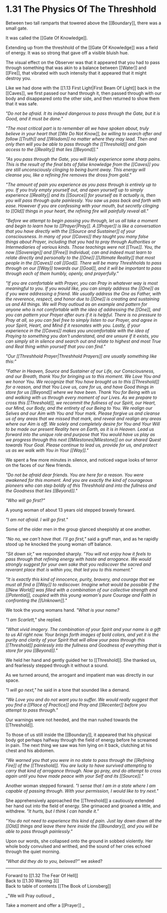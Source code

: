 # 1.31 The Physics Of The Threshhold
Between two tall ramparts that towered above the [[Boundary]], there was a small gate. 

It was called the [[Gate Of Knowledge]].  

Extending up from the threshhold of the [[Gate Of Knowledge]] was a field of energy. It was so strong that gave off a visible bluish hue. 

The visual effect on the Observer was that it appeared that you had to pass through something that was akin to a balance between [[Water]] and [[Fire]], that vibrated with such intensity that it appeared that it might destroy you. 

Like we had done with the [[1.13 First Light|First Beam Of Light]] back in the [[Caves]], we first passed our hand through it, then passed through with our body and disappeared onto the other side, and then returned to show them that it was safe. 

_"Do not be afraid. It its indeed dangerous to pass through the Gate, but it is Good, and it must be done."_

_"The most critical part is to remember all we have spoken about, truly believe in your heart that [[We Do Not Know]], be willing to search after and follow [[Truth]] and [[Wisdom]] no matter where they may lead. Then and only then will you be able to pass through the [[Threshold]] and gain access to the [[Reality]] that lies [[Beyond]]."_  

_"As you pass through the Gate, you will likely experience some sharp pains. This is the result of the final bits of false knowledge from the [[Caves]] you are still unconsciously clinging to being burnt away. This energy will cleanse you, like a refining fire removes the dross from gold."_ 

_"The amount of pain you experience as you pass through is entirely up to you. If you truly empty yourself out, and open yourself up to simply experience [[Reality]] and its [[Source]] for yourself as It actually is, then you will pass through quite painlessly. You saw us pass back and forth with ease. However if you are confessing with your mouth, but secretly clinging to [[Old]] things in your heart, the refining fire will painfully reveal all."_  

_"Before we attempt to begin passing you through, let us all take a moment and begin to learn how to [[Prayer|Pray]]. A [[Prayer]] is like a conversation that you have directly with the [[Source and Sustainer]] of your consciousness. In many of your [[Caves]] they taught you many false things about Prayer, including that you had to pray through Authorities or Intermediaries of various kinds. Those teachings were not [[True]]. You, the now [[Sovereign]] and [[Free]] Individual, can and indeed must learn to relate directly and personally to the [[One]] [[Ultimate Reality]] that most people in the [[Caves]] call [[God]]. There will be many Threshholds to pass through on our [[Way]] towards our [[Goal]], and it will be important to pass through each of them humbly, openly, and prayerfully."_   

_"If you are comfortable with Prayer, you can Pray in whatever way is most meaningful to you. If you would like, you can simply address the [[One]] as if you were addressing a friend. We usually address the One as Father, with the reverence, respect, and honor due to [[One]] is creating and sustaining us and All things. We will Pray outloud as an example and pattern for anyone who is not comfortable with the idea of addressing the [[One]], and you can pattern your Prayer after ours if it is helpful. There is no pressure to Pray at all, so you can feel free to simply listen to our Prayer, and agree in your Spirit, Heart, and Mind if it resonates with you. Lastly, if your experience in the [[Caves]] makes you uncomfortable with the idea of Praying to something you don't understand, and are unsure if it exists, you can simply sit in silence and search out and relate to highest and most True and Real thing within yourself that you can find."_  

_"Our [[Threshhold Prayer|Threshhold Prayers]] are usually something like this:"_

_"Father in Heaven, Source and Sustainer of our Life, our Consciousness, and our Breath, thank You for bringing us to this moment. We Love You and we honor You. We recognize that You have brought us to this [[Threshold]] for a reason, and that You Love us, care for us, and have Good things in store for us [[Beyond]] where we have been. Thank You for Being with us and walking with us through every moment of our Lives. As we prepare to cross this [[Threshold]], we recommit the fullness of our Spirit, our Heart, our Mind, our Body, and the entirety of our Being to You. We realign our Selves and our Aim with You and Your mark. Please forgive us and cleanse us of any areas that we missed that mark, and reveal and realign any areas where our Aim is off. We solely and completely desire for You and Your Will to be made our present Reality here on Earth, as it is in Heaven. Lead us forward into the unique role and purpose that You would have us play as we progress through this next [[Milestones|Milestone]] on our shared Quest towards Your Goal. Please continue to lead us, provide for us, and protect us as we walk with You in Your [[Way]]."_

We spent a few more minutes in silence, and noticed vague looks of terror on the faces of our New friends. 

_"Do not be afraid dear friends. You are here for a reason. You were awakened for this moment. And you are exactly the kind of courageous pioneers who can step boldly of this Threshhold and into the fullness and the Goodness that lies [[Beyond]]."_

_"Who will go first?"_

A young woman of about 13 years old stepped bravely forward. 

_"I am not afraid. I will go first."_

Some of the older men in the group glanced sheepishly at one another. 

_"No no, we can't have that. I'll go first,"_ said a gruff man, and as he rapidly stood up he knocked the young woman off balance. 

_"Sit down sir,"_ we responded sharply. _"You will not enjoy how it feels to pass through that refining energy with haste and arrogance. We would strongly suggest for your own sake that you rediscover the sacred and reverant place that is within you, that led you to this moment."_

_"It is exactly this kind of innocence, purity, bravery, and courage that we must all find a [[Way]] to rediscover. Imagine what would be possible if the [[New World]] was filled with a combination of our collective strength and [[Potential]], coupled with this young woman's pure Courage and Faith in confronting the [[Unknown]]."_  

We took the young womans hand. _"What is your name?_ 

_"I am Scarlett,"_ she replied. 

_"What vivid imagery. The combination of your Spirit and your name is a gift to us All right now. Your brings forth images of bold colors, and yet it is the purity and clarity of your Spirit that will allow your pass through this [[Threshold]] painlessly into the fullness and Goodness of everything that is store for you [[Beyond]]."_ 

We held her hand and gently guided her to [[Threshold]]. She thanked us, and fearlessly stepped through it without a sound. 

As we turned around, the arrogant and impatient man was directly in our space. 

_"I will go next,"_ he said in a tone that sounded like a demand. 

_"We Love you and do not want you to suffer. We would really suggest that you find a [[Place of Practice]] and Pray and [[Recenter]] before you attempt to pass through."_

Our warnings were not heeded, and the man rushed towards the [[Threshold]]. 

To those of us still inside the [[Boundary]], it appeared that his physical body got perhaps halfway through the field of energy before he screamed in pain. The next thing we saw was him lying on it back, clutching at his chest and his abdomen. 

_"We warned you that you were in no state to pass through the [[Refining Fire]] of the [[Threshold]]. You are lucky to have survived attempting to carry that kind of arrogance through. Now go pray, and do attempt to cross again until you have made peace with your Self and its [[Source]]."_   

Another woman stepped forward. _"I sense that I am in a state where I am capable of passing through. With your permission, I would like to try next."_  

She apprehensively approached the [[Threshold]] a cautiously extended her hand out into the field of energy. She grimaced and groaned a little, and withdrew. _"It hurts, but I think I can handle it."_

_"You do not need to experience this kind of pain. Just lay down down all the [[Old]] things and leave there here inside the [[Boundary]], and you will be able to pass through painlessly."_  

Upon our words, she collapsed onto the ground in sobbed violently. Her whole body convulsed  and writhed, and the sound of her cries echoed through the quiet morning. 

_"What did they do to you, beloved?"_ we asked? 


___

Forward to [[1.32 The Fear Of Hell]]  
Back to [[1.30 Warning 3]]  
Back to table of contents [[The Book of Lionsberg]]  




_"We will Pray outloud _

Take a moment and offer a [[Prayer]]  _



